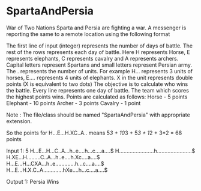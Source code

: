 # SpartaAndPersia
War of Two Nations
Sparta and Persia are fighting a war. A messenger is reporting the same to a remote location using the following format

The first line of input (integer) represents the number of days of battle.
The rest of the rows represents each day of battle.
Here H represents Horse, E represents elephants, C represents cavalry and A represents archers.
Capital letters represent Spartans and small letters represent Persian army.
The . represents the number of units. For example H... represents 3 units of horses, E.... represents 4 units of elephants.
X in the unit represents double points (X is equivalent to two dots)
The objective is to calculate who wins the battle. Every line represents one day of battle.
The team which scores the highest points wins. 
Points are calculated as follows:
Horse - 5 points
Elephant - 10 points
Archer - 3 points
Cavalry - 1 point

Note : The file/class should be named "SpartaAndPersia" with appropriate extension.

So the points for
H...E...H.XC..A..  means
5*3 + 10*3 + 5*3 + 1*2 + 3*2 = 68 points

Input 1:
5
H...E...H...C..A...h..e....h...c....a....$
H.......................h.......................$ 
H.XE...H.........C..A...h..e....h.Xc....a....$
H...E...H...CXA...h..e.............h...c....a....$
H...E...H.X.C..A.............hXe....h...c....a....$ 

Output 1:
Persia Wins
